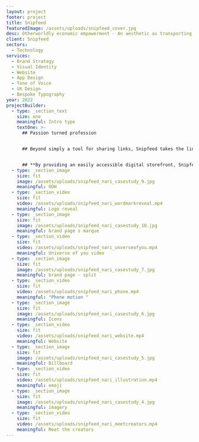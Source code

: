 ```yaml
---
layout: project
footer: project
title: Snipfeed
featuredImage: /assets/uploads/snipfeed_cover.jpg
desc: Otherworldly economic empowerment - An aesthetic as transporting as the brand
client: Snipfeed
sectors:
  - Technology
services:
  - Brand Strategy
  - Visual Identity
  - Website
  - App Design
  - Tone of Voice
  - UX Design
  - Bespoke Typography
year: 2022
projectBuilder:
  - type: _section_text
    size: one
    meaningful: Intro type
    textOne: >-
      ## Passion turned profession


      ## Beyond simply a tool for sharing links, Snipfeed takes the link-in-bio in a whole new direction – offering economic empowerment and the opportunity to turn their creative output into something effortlessly monetisable.


      ## **By providing an easily accessible digital storefront, Snipfeed puts all of a creator’s touchpoints (or snips) into one unified area. Ensuring that no matter the following, scale or scope, they’re here to turn passion into profession.**
  - type: _section_image
    size: fit
    image: /assets/uploads/snipfeed_nari_casestudy_9.jpg
    meaningful: OOH
  - type: _section_video
    size: fit
    video: /assets/uploads/snipfeed_nari_wordmarkreveal.mp4
    meaningful: Logo reveal
  - type: _section_image
    size: fit
    image: /assets/uploads/snipfeed_nari_casestudy_10.jpg
    meaningful: brand page s marque
  - type: _section_video
    size: fit
    video: /assets/uploads/snipfeed_nari_unverseofyou.mp4
    meaningful: Universe of you video
  - type: _section_image
    size: fit
    image: /assets/uploads/snipfeed_nari_casestudy_7.jpg
    meaningful: brand page - split
  - type: _section_video
    size: fit
    video: /assets/uploads/snipfeed_nari_phone.mp4
    meaningful: "Phone motion "
  - type: _section_image
    size: fit
    image: /assets/uploads/snipfeed_nari_casestudy_6.jpg
    meaningful: Icons
  - type: _section_video
    size: fit
    video: /assets/uploads/snipfeed_nari_website.mp4
    meaningful: Website
  - type: _section_image
    size: fit
    image: /assets/uploads/snipfeed_nari_casestudy_5.jpg
    meaningful: Billboard
  - type: _section_video
    size: fit
    video: /assets/uploads/snipfeed_nari_illustration.mp4
    meaningful: emoji
  - type: _section_image
    size: fit
    image: /assets/uploads/snipfeed_nari_casestudy_4.jpg
    meaningful: imagery
  - type: _section_video
    size: fit
    video: /assets/uploads/snipfeed_nari_meetcreators.mp4
    meaningful: Meet the creators
---
```

